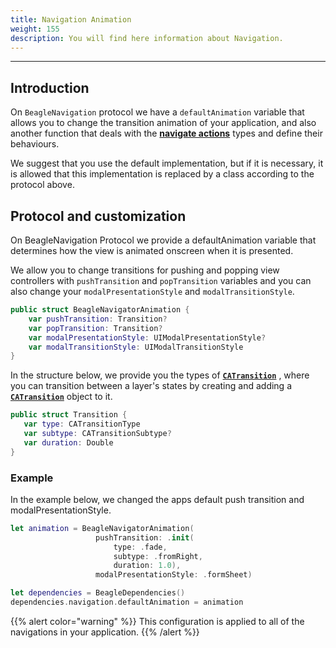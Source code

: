 ```yaml
---
title: Navigation Animation
weight: 155
description: You will find here information about Navigation.
---
```


---

## Introduction

On `BeagleNavigation` protocol we have a `defaultAnimation` variable that allows you to change the transition animation of your application, and also another function that deals with the [**navigate actions**](/api/actions/navigate) types and define their behaviours.

We suggest that you use the default implementation, but if it is necessary, it is allowed that this implementation is replaced by a class according to the protocol above.

## Protocol and customization

On BeagleNavigation Protocol we provide a defaultAnimation variable that determines how the view is animated onscreen when it is presented.

We allow you to change transitions for pushing and popping view controllers with `pushTransition` and `popTransition` variables and you can also change your `modalPresentationStyle` and `modalTransitionStyle`.

```swift
public struct BeagleNavigatorAnimation {
    var pushTransition: Transition?
    var popTransition: Transition?
    var modalPresentationStyle: UIModalPresentationStyle?
    var modalTransitionStyle: UIModalTransitionStyle
}
```

In the structure below, we provide you the types of [**`CATransition`**](https://developer.apple.com/documentation/quartzcore/catransition) , where you can transition between a layer's states by creating and adding a [**`CATransition`**](https://developer.apple.com/documentation/quartzcore/catransition) object to it.

```swift
public struct Transition {
   var type: CATransitionType
   var subtype: CATransitionSubtype?
   var duration: Double
}
```

### Example

In the example below, we changed the apps default push transition and modalPresentationStyle.

```swift
let animation = BeagleNavigatorAnimation(
                   pushTransition: .init(
                       type: .fade,
                       subtype: .fromRight,
                       duration: 1.0),
                   modalPresentationStyle: .formSheet)

let dependencies = BeagleDependencies()
dependencies.navigation.defaultAnimation = animation

```

{{% alert color="warning" %}}
This configuration is applied to all of the navigations in your application.
{{% /alert %}}
